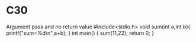 # C30
Argument pass and no return value 
#include<stdio.h>
void sum(int a,int b){
    printf("sum=%d\n",a+b);
}
int main()
{
   sum(11,22);
    return 0;
}
